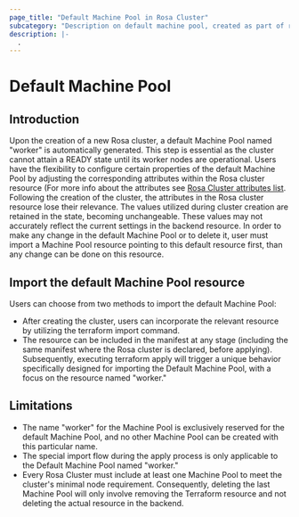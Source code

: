 ```yaml
---
page_title: "Default Machine Pool in Rosa Cluster"
subcategory: "Description on default machine pool, created as part of rosa cluster"
description: |-
  .
---
```


# Default Machine Pool

## Introduction

Upon the creation of a new Rosa cluster, a default Machine Pool named "worker" is automatically generated. This step is essential as the cluster cannot attain a READY state until its worker nodes are operational. Users have the flexibility to configure certain properties of the default Machine Pool by adjusting the corresponding attributes within the Rosa cluster resource (For more info about the attributes see [Rosa Cluster attributes list](../resources/machine_pool.md).
Following the creation of the cluster, the attributes in the Rosa cluster resource lose their relevance. The values utilized during cluster creation are retained in the state, becoming unchangeable. These values may not accurately reflect the current settings in the backend resource.
In order to make any change in the default Machine Pool or to delete it, user must import a Machine Pool resource pointing to this default resource first, than any change can be done on this resource.

## Import the default Machine Pool resource


Users can choose from two methods to import the default Machine Pool:
* After creating the cluster, users can incorporate the relevant resource by utilizing the terraform import command.
* The resource can be included in the manifest at any stage (including the same manifest where the Rosa cluster is declared, before applying). Subsequently, executing terraform apply will trigger a unique behavior specifically designed for importing the Default Machine Pool, with a focus on the resource named "worker."

## Limitations

* The name "worker" for the Machine Pool is exclusively reserved for the default Machine Pool, and no other Machine Pool can be created with this particular name.
* The special import flow during the apply process is only applicable to the Default Machine Pool named "worker."
* Every Rosa Cluster must include at least one Machine Pool to meet the cluster's minimal node requirement. Consequently, deleting the last Machine Pool will only involve removing the Terraform resource and not deleting the actual resource in the backend.
